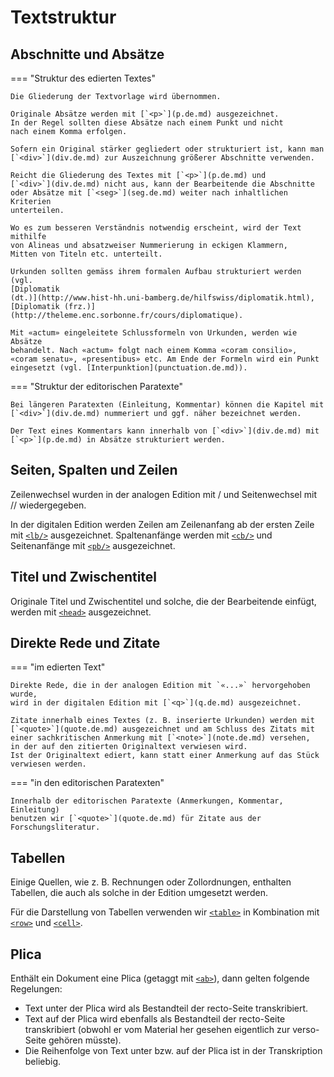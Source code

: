 # Textstruktur

## Abschnitte und Absätze

=== "Struktur des edierten Textes"

    Die Gliederung der Textvorlage wird übernommen.
    
    Originale Absätze werden mit [`<p>`](p.de.md) ausgezeichnet.
    In der Regel sollten diese Absätze nach einem Punkt und nicht
    nach einem Komma erfolgen.
    
    Sofern ein Original stärker gegliedert oder strukturiert ist, kann man
    [`<div>`](div.de.md) zur Auszeichnung größerer Abschnitte verwenden.
    
    Reicht die Gliederung des Textes mit [`<p>`](p.de.md) und 
    [`<div>`](div.de.md) nicht aus, kann der Bearbeitende die Abschnitte 
    oder Absätze mit [`<seg>`](seg.de.md) weiter nach inhaltlichen Kriterien 
    unterteilen.
    
    Wo es zum besseren Verständnis notwendig erscheint, wird der Text mithilfe
    von Alineas und absatzweiser Nummerierung in eckigen Klammern, 
    Mitten von Titeln etc. unterteilt.
    
    Urkunden sollten gemäss ihrem formalen Aufbau strukturiert werden (vgl.
    [Diplomatik
    (dt.)](http://www.hist-hh.uni-bamberg.de/hilfswiss/diplomatik.html), 
    [Diplomatik (frz.)](http://theleme.enc.sorbonne.fr/cours/diplomatique).

    Mit «actum» eingeleitete Schlussformeln von Urkunden, werden wie Absätze
    behandelt. Nach «actum» folgt nach einem Komma «coram consilio», 
    «coram senatu», «presentibus» etc. Am Ende der Formeln wird ein Punkt
    eingesetzt (vgl. [Interpunktion](punctuation.de.md)).

=== "Struktur der editorischen Paratexte"

    Bei längeren Paratexten (Einleitung, Kommentar) können die Kapitel mit
    [`<div>`](div.de.md) nummeriert und ggf. näher bezeichnet werden. 
    
    Der Text eines Kommentars kann innerhalb von [`<div>`](div.de.md) mit 
    [`<p>`](p.de.md) in Absätze strukturiert werden.

## Seiten, Spalten und Zeilen

Zeilenwechsel wurden in der analogen Edition mit / und Seitenwechsel mit // 
wiedergegeben. 

In der digitalen Edition werden Zeilen am Zeilenanfang ab der ersten Zeile 
mit [`<lb/>`](lb.de.md) ausgezeichnet. Spaltenanfänge werden mit 
[`<cb/>`](cb.de.md) und Seitenanfänge mit [`<pb/>`](pb.de.md) ausgezeichnet.

## Titel und Zwischentitel

Originale Titel und Zwischentitel und solche, die der Bearbeitende einfügt, 
werden mit [`<head>`](head.de.md) ausgezeichnet.

## Direkte Rede und Zitate

=== "im edierten Text"

    Direkte Rede, die in der analogen Edition mit `«...»` hervorgehoben wurde,
    wird in der digitalen Edition mit [`<q>`](q.de.md) ausgezeichnet.
    
    Zitate innerhalb eines Textes (z. B. inserierte Urkunden) werden mit
    [`<quote>`](quote.de.md) ausgezeichnet und am Schluss des Zitats mit
    einer sachkritischen Anmerkung mit [`<note>`](note.de.md) versehen,
    in der auf den zitierten Originaltext verwiesen wird.
    Ist der Originaltext ediert, kann statt einer Anmerkung auf das Stück
    verwiesen werden.

=== "in den editorischen Paratexten"

    Innerhalb der editorischen Paratexte (Anmerkungen, Kommentar, Einleitung)
    benutzen wir [`<quote>`](quote.de.md) für Zitate aus der 
    Forschungsliteratur.

## Tabellen

Einige Quellen, wie z. B. Rechnungen oder Zollordnungen, enthalten Tabellen,
die auch als solche in der Edition umgesetzt werden. 

Für die Darstellung von Tabellen verwenden wir [`<table>`](table.de.md)
in Kombination mit [`<row>`](row.de.md) und [`<cell>`](cell.de.md).

## Plica

Enthält ein Dokument eine Plica (getaggt mit [`<ab>`](ab.de.md)),
dann gelten folgende Regelungen:

- Text unter der Plica wird als Bestandteil der recto-Seite transkribiert.
- Text auf der Plica wird ebenfalls als Bestandteil der recto-Seite
  transkribiert (obwohl er vom Material her gesehen eigentlich zur verso-Seite
  gehören müsste).
- Die Reihenfolge von Text unter bzw. auf der Plica ist in der Transkription
  beliebig.